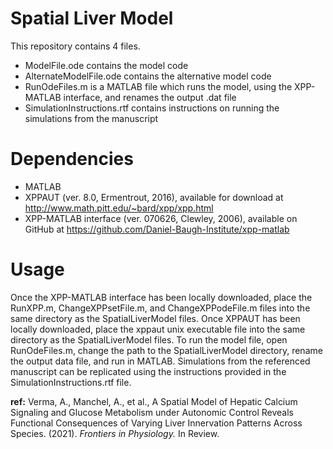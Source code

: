 # Spatial Liver Model

This repository contains 4 files.
- ModelFile.ode contains the model code
- AlternateModelFile.ode contains the alternative model code
- RunOdeFiles.m is a MATLAB file which runs the model, using the XPP-MATLAB interface, and renames the output .dat file
- SimulationInstructions.rtf contains instructions on running the simulations from the manuscript

# Dependencies
- MATLAB
- XPPAUT (ver. 8.0, Ermentrout, 2016), available for download at http://www.math.pitt.edu/~bard/xpp/xpp.html 
- XPP-MATLAB interface (ver. 070626, Clewley, 2006), available on GitHub at https://github.com/Daniel-Baugh-Institute/xpp-matlab

# Usage
Once the XPP-MATLAB interface has been locally downloaded, place the RunXPP.m, ChangeXPPsetFile.m, and ChangeXPPodeFile.m files into the same directory
as the SpatialLiverModel files. Once XPPAUT has been locally downloaded, place the xppaut unix executable file into the same directory as the SpatialLiverModel
files. To run the model file, open RunOdeFiles.m, change the path to the SpatialLiverModel directory, rename the output data file, and run in MATLAB. Simulations
from the referenced manuscript can be replicated using the instructions provided in the SimulationInstructions.rtf file.

**ref:** Verma, A., Manchel, A., et al., A Spatial Model of Hepatic Calcium Signaling and Glucose Metabolism under Autonomic Control Reveals Functional
Consequences of Varying Liver Innervation Patterns Across Species. (2021). *Frontiers in Physiology.* In Review.
